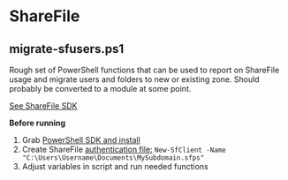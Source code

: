 # ShareFile

## migrate-sfusers.ps1

Rough set of PowerShell functions that can be used to report on ShareFile usage and migrate users and folders to new or existing zone.  Should probably be converted to a module at some point.

 [See ShareFile SDK](https://github.com/citrix/ShareFile-PowerShell)

 **Before running**
 1. Grab [PowerShell SDK and install](https://github.com/citrix/ShareFile-PowerShell/releases)
 2. Create ShareFile [authentication file:](https://github.com/citrix/ShareFile-PowerShell/wiki/Getting-Started) `New-SfClient -Name "C:\Users\Username\Documents\MySubdomain.sfps"`
 3. Adjust variables in script and run needed functions
